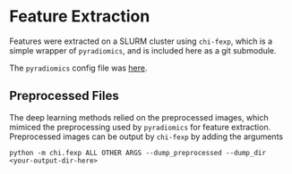 # Feature Extraction

Features were extracted on a SLURM cluster using `chi-fexp`, which is a simple wrapper of `pyradiomics`, and is included here as a git submodule.

The `pyradiomics` config file was [here](chi-fexp/chi/fexp/configs/r01_crlm_liver_filters.yaml).

## Preprocessed Files

The deep learning methods relied on the preprocessed images, which mimiced the preprocessing used by `pyradiomics` for feature extraction. Preprocessed images can be output by `chi-fexp` by adding the arguments

```
python -m chi.fexp ALL OTHER ARGS --dump_preprocessed --dump_dir <your-output-dir-here>
```